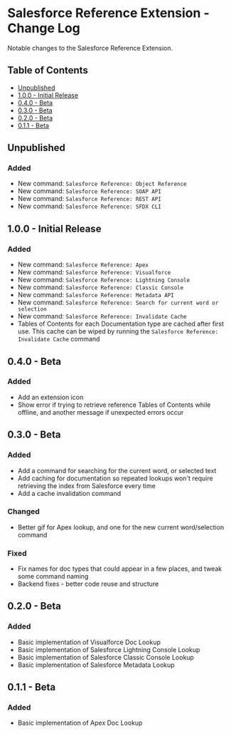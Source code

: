 # Salesforce Reference Extension - Change Log

Notable changes to the Salesforce Reference Extension.

## Table of Contents
- [Unpublished](#unpublished)
- [1.0.0 - Initial Release](#100---initial-release)
- [0.4.0 - Beta](#040---beta)
- [0.3.0 - Beta](#030---beta)
- [0.2.0 - Beta](#020---beta)
- [0.1.1 - Beta](#011---beta)

## Unpublished
### Added
 - New command: `Salesforce Reference: Object Reference`
 - New command: `Salesforce Reference: SOAP API`
 - New command: `Salesforce Reference: REST API`
 - New command: `Salesforce Reference: SFDX CLI`

## 1.0.0 - Initial Release
### Added
 - New command: `Salesforce Reference: Apex`
 - New command: `Salesforce Reference: Visualforce`
 - New command: `Salesforce Reference: Lightning Console`
 - New command: `Salesforce Reference: Classic Console`
 - New command: `Salesforce Reference: Metadata API`
 - New command: `Salesforce Reference: Search for current word or selection`
 - New command: `Salesforce Reference: Invalidate Cache`
 - Tables of Contents for each Documentation type are cached after first use. This cache can be wiped by running the `Salesforce Reference: Invalidate Cache` command

## 0.4.0 - Beta
### Added
- Add an extension icon
- Show error if trying to retrieve reference Tables of Contents while offline, and another message if unexpected errors occur

## 0.3.0 - Beta
### Added
- Add a command for searching for the current word, or selected text
- Add caching for documentation so repeated lookups won't require retrieving the index from Salesforce every time
- Add a cache invalidation command
### Changed
- Better gif for Apex lookup, and one for the new current word/selection command
### Fixed
- Fix names for doc types that could appear in a few places, and tweak some command naming
- Backend fixes - better code reuse and structure

## 0.2.0 - Beta
### Added
- Basic implementation of Visualforce Doc Lookup
- Basic implementation of Salesforce Lightning Console Lookup
- Basic implementation of Salesforce Classic Console Lookup
- Basic implementation of Salesforce Metadata Lookup

## 0.1.1 - Beta
### Added
- Basic implementation of Apex Doc Lookup
